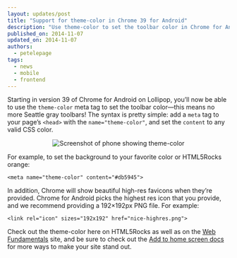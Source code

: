 ```yaml
---
layout: updates/post
title: "Support for theme-color in Chrome 39 for Android"
description: "Use theme-color to set the toolbar color in Chrome for Android."
published_on: 2014-11-07
updated_on: 2014-11-07
authors:
  - petelepage
tags:
  - news
  - mobile
  - frontend
---
```


Starting in version 39 of Chrome for Android on Lollipop, you’ll now be able
to use the `theme-color` meta tag to set the toolbar color—this means no more
Seattle gray toolbars! The syntax is pretty simple: add a `meta` tag to your
page’s `<head>` with the `name="theme-color"`, and set the `content` to any
valid CSS color.  

<p style="text-align: center;">
  <img src="{{site.WFBaseUrl}}/updates/images/theme-color-ss.png" alt="Screenshot of phone showing theme-color" />
</p>

For example, to set the background to your favorite color or HTML5Rocks orange:

`<meta name="theme-color" content="#db5945">`

In addition, Chrome will show beautiful high-res favicons when they’re
provided. Chrome for Android picks the highest res icon that you provide,
and we recommend providing a 192&times;192px PNG file. For example:

`<link rel="icon" sizes="192x192" href="nice-highres.png">`

Check out the theme-color here on HTML5Rocks as well as on the [Web
Fundamentals](/web/fundamentals/) site, and be sure
to check out the
[Add to home screen docs](/web/fundamentals/design-and-ui/browser-customization/)
for more ways to make your site stand out.
